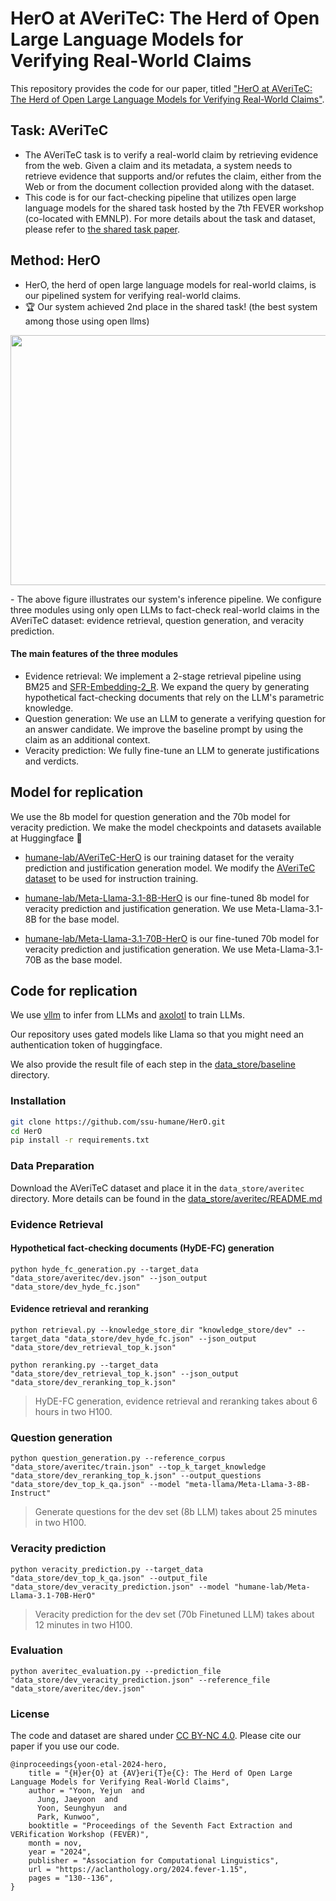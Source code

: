 # HerO at AVeriTeC: The Herd of Open Large Language Models for Verifying Real-World Claims

This repository provides the code for our paper, titled ["HerO at AVeriTeC: The Herd of Open Large Language Models for Verifying Real-World Claims"](https://aclanthology.org/2024.fever-1.15/).

## Task: AVeriTeC

- The AVeriTeC task is to verify a real-world claim by retrieving evidence from the web. Given a claim and its metadata, a system needs to retrieve evidence that supports and/or refutes the claim, either from the Web or from the document collection provided along with the dataset.
- This code is for our fact-checking pipeline that utilizes open large language models for the shared task hosted by the 7th FEVER workshop (co-located with EMNLP). For more details about the task and dataset, please refer to [the shared task paper](https://aclanthology.org/2024.fever-1.1/).

## Method: HerO

- HerO, the herd of open large language models for real-world claims, is our pipelined system for verifying real-world claims.
- :trophy: Our system achieved 2nd place in the shared task! (the best system among those using open llms)
<p align="center"><img src="https://github.com/user-attachments/assets/6cc0d0ea-78ec-4b84-b9cc-f905916dd972" width="900" height="400"></p>
- The above figure illustrates our system's inference pipeline. We configure three modules using only open LLMs to fact-check real-world claims in the AVeriTeC dataset: evidence retrieval, question generation, and veracity prediction.


#### The main features of the three modules

- Evidence retrieval: We implement a 2-stage retrieval pipeline using BM25 and [SFR-Embedding-2_R](https://huggingface.co/Salesforce/SFR-Embedding-2_R). We expand the query by generating hypothetical fact-checking documents that rely on the LLM's parametric knowledge.
- Question generation: We use an LLM to generate a verifying question for an answer candidate. We improve the baseline prompt by using the claim as an additional context.
- Veracity prediction: We fully fine-tune an LLM to generate justifications and verdicts.

## Model for replication
We use the 8b model for question generation and the 70b model for veracity prediction. We make the model checkpoints and datasets available at Huggingface 🤗

- [humane-lab/AVeriTeC-HerO](https://huggingface.co/datasets/humane-lab/AVeriTeC-HerO) is our training dataset for the veraity prediction and justification generation model. We modify the [AVeriTeC dataset](https://huggingface.co/chenxwh/AVeriTeC) to be used for instruction training.

- [humane-lab/Meta-Llama-3.1-8B-HerO](https://huggingface.co/humane-lab/Meta-Llama-3.1-8B-HerO) is our fine-tuned 8b model for veracity prediction and justification generation. We use Meta-Llama-3.1-8B for the base model.

- [humane-lab/Meta-Llama-3.1-70B-HerO](https://huggingface.co/humane-lab/Meta-Llama-3.1-70B-HerO) is our fine-tuned 70b model for veracity prediction and justification generation. We use Meta-Llama-3.1-70B as the base model.


## Code for replication
We use [vllm](https://github.com/vllm-project/vllm) to infer from LLMs and [axolotl](https://github.com/axolotl-ai-cloud/axolotl) to train LLMs.

Our repository uses gated models like Llama so that you might need an authentication token of huggingface.

We also provide the result file of each step in the [data_store/baseline](https://github.com/ssu-humane/HerO/tree/main/data_store/baseline) directory.

### Installation
```bash
git clone https://github.com/ssu-humane/HerO.git
cd HerO
pip install -r requirements.txt
```

### Data Preparation
Download the AVeriTeC dataset and place it in the `data_store/averitec` directory. More details can be found in the [data_store/averitec/README.md](https://github.com/ssu-humane/HerO/tree/main/data_store/averitec)

### Evidence Retrieval
#### Hypothetical fact-checking documents (HyDE-FC) generation
```python3
python hyde_fc_generation.py --target_data "data_store/averitec/dev.json" --json_output "data_store/dev_hyde_fc.json"
```

#### Evidence retrieval and reranking
```python3
python retrieval.py --knowledge_store_dir "knowledge_store/dev" --target_data "data_store/dev_hyde_fc.json" --json_output "data_store/dev_retrieval_top_k.json"

python reranking.py --target_data "data_store/dev_retrieval_top_k.json" --json_output "data_store/dev_reranking_top_k.json"
```

> HyDE-FC generation, evidence retrieval and reranking takes about 6 hours in two H100.

### Question generation
```python3
python question_generation.py --reference_corpus "data_store/averitec/train.json" --top_k_target_knowledge "data_store/dev_reranking_top_k.json" --output_questions "data_store/dev_top_k_qa.json" --model "meta-llama/Meta-Llama-3-8B-Instruct"
```

> Generate questions for the dev set (8b LLM) takes about 25 minutes in two H100.

### Veracity prediction
```python3
python veracity_prediction.py --target_data "data_store/dev_top_k_qa.json" --output_file "data_store/dev_veracity_prediction.json" --model "humane-lab/Meta-Llama-3.1-70B-HerO"
```

> Veracity prediction for the dev set (70b Finetuned LLM) takes about 12 minutes in two H100.

### Evaluation
```python3
python averitec_evaluation.py --prediction_file "data_store/dev_veracity_prediction.json" --reference_file "data_store/averitec/dev.json"
```

### License

The code and dataset are shared under [CC BY-NC 4.0](https://creativecommons.org/licenses/by-nc/4.0). Please cite our paper if you use our code.
```
@inproceedings{yoon-etal-2024-hero,
    title = "{H}er{O} at {AV}eri{T}e{C}: The Herd of Open Large Language Models for Verifying Real-World Claims",
    author = "Yoon, Yejun  and
      Jung, Jaeyoon  and
      Yoon, Seunghyun  and
      Park, Kunwoo",
    booktitle = "Proceedings of the Seventh Fact Extraction and VERification Workshop (FEVER)",
    month = nov,
    year = "2024",
    publisher = "Association for Computational Linguistics",
    url = "https://aclanthology.org/2024.fever-1.15",
    pages = "130--136",
}
```
